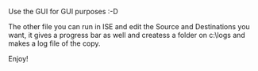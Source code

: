 Use the GUI for GUI purposes :-D

The other file you can run in ISE and edit the Source and Destinations you want, it gives a progress bar as well and createss a folder on c:\logs and  makes a log file of the copy.

Enjoy!